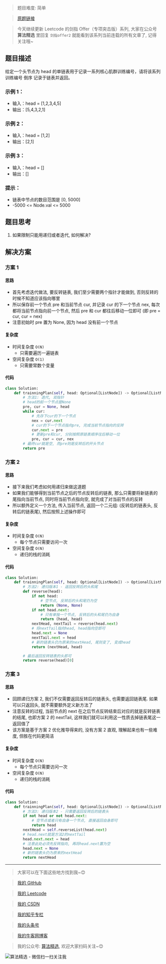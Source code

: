 > 题目难度: 简单

> [原题链接](https://leetcode-cn.com/problems/fan-zhuan-lian-biao-lcof/)

> 今天继续更新 Leetcode 的剑指 Offer（专项突击版）系列, 大家在公众号 **算法精选** 里回复 `剑指offer2` 就能看到该系列当前连载的所有文章了, 记得关注哦~

## 题目描述

给定一个头节点为 head 的单链表用于记录一系列核心肌群训练编号，请将该系列训练编号 倒序 记录于链表并返回。

### 示例 1：

- 输入：head = [1,2,3,4,5]
- 输出：[5,4,3,2,1]

### 示例 2：

- 输入：head = [1,2]
- 输出：[2,1]

### 示例 3：

- 输入：head = []
- 输出：[]

### 提示：

- 链表中节点的数目范围是 [0, 5000]
- -5000 <= Node.val <= 5000

## 题目思考

1. 如果限制只能用递归或者迭代, 如何解决?

## 解决方案

### 方案 1

#### 思路

- 首先考虑迭代做法, 要反转链表, 我们至少需要两个指针才能做到, 否则反转的时候不知道应该指向哪里
- 所以保存前一个节点 pre 和当前节点 cur, 并记录 cur 的下一个节点 nex, 每次都将当前节点指向前一个节点, 然后 pre 和 cur 都往后移动一位即可 (即 pre = cur, cur = nex)
- 注意初始时 pre 置为 None, 因为 head 没有前一个节点

#### 复杂度

- 时间复杂度 `O(N)`
  - 只需要遍历一遍链表
- 空间复杂度 `O(1)`
  - 只需要常数个变量

#### 代码

```python
class Solution:
    def trainningPlan(self, head: Optional[ListNode]) -> Optional[ListNode]:
        # 方法1: 迭代, 双指针
        # head的前一个节点是None
        pre, cur = None, head
        while cur:
            # 先存下cur的下一个节点
            nex = cur.next
            # cur的下一个节点指向pre, 完成当前节点指向的反转
            cur.next = pre
            # 更新pre和cur, 分别按照原链表顺序往后移动一位
            pre, cur = cur, nex
        # 最终cur就是空, 而pre则是反转后的开头节点
        return pre
```

### 方案 2

#### 思路

- 接下来我们考虑如何用递归来做这道题
- 如果我们能够得到当前节点之后的节点反转后的链表, 那么只需要将新链表的尾指向当前节点, 同时将当前节点指向空, 就完成了对当前节点的反转
- 所以额外定义一个方法, 传入当前节点, 返回一个二元组: (反转后的链表头, 反转后的链表尾), 然后按照上述操作即可

#### 复杂度

- 时间复杂度 `O(N)`
  - 每个节点只需要访问一次
- 空间复杂度 `O(N)`
  - 递归的栈的消耗

#### 代码

```python
class Solution:
    def trainningPlan(self, head: Optional[ListNode]) -> Optional[ListNode]:
        # 方法2: 递归版本1 - 返回反转后的头和尾
        def reverse(head):
            if not head:
                # 空节点, 反转后的头和尾仍为空
                return (None, None)
            if not head.next:
                # 只有单独一个节点, 反转后的头和尾仍为自身
                return (head, head)
            nextHead, nextTail = reverse(head.next)
            # 将nextTail指向head, head指向空即可
            head.next = None
            nextTail.next = head
            # 新的链表头仍为原来的nextHead, 尾则变了, 变成head
            return (nextHead, head)

        # 最后返回反转链表的头即可
        return reverse(head)[0]
```

### 方案 3

#### 思路

- 回顾递归方案 2, 我们不仅需要返回反转后的链表头, 也需要返回链表尾. 如果可以只返回头, 就不需要额外定义新方法了
- 注意反转的过程, 当前节点的 next 在之后节点反转结束后对应的就是反转链表的结尾, 也即方案 2 的 nextTail, 这样我们就可以利用这一性质去掉链表尾这一返回值了
- 该方案是基于方案 2 优化推导得来的, 没有方案 2 直观, 理解起来也有一些难度, 但胜在代码更简洁

#### 复杂度

- 时间复杂度 `O(N)`
  - 每个节点只需要访问一次
- 空间复杂度 `O(N)`
  - 递归的栈的消耗

#### 代码

```python
class Solution:
    def trainningPlan(self, head: Optional[ListNode]) -> Optional[ListNode]:
        # 方法3: 递归版本2 - 只需要返回反转后的链表头
        if not head or not head.next:
            # 空节点或者只有自身一个节点, 直接返回自身即可
            return head
        nextHead = self.reverseList(head.next)
        # head.next就是方法2的nextTail
        head.next.next = head
        # 注意此处必须先反转指向, 再将head.next置为空
        head.next = None
        # 新的链表头仍为原来的nextHead
        return nextHead
```

---

> 大家可以在下面这些地方找到我~😊

> [我的 GitHub](https://github.com/zjulyx)

> [我的 Leetcode](https://leetcode-cn.com/u/suibianfahui/)

> [我的 CSDN](https://me.csdn.net/zjulyx1993)

> [我的知乎专栏](https://zhuanlan.zhihu.com/c_1242508721932464128)

> [我的头条号](https://www.toutiao.com/c/user/1090304683804520/#mid=1671643017345028)

> [我的牛客网博客](https://blog.nowcoder.net/zjulyx)

> 我的公众号: [算法精选](https://mp.weixin.qq.com/s?__biz=MzA5MDk1MjI5MA==&mid=2247484158&idx=1&sn=90176bac32cf7af40e4074c721fd8a95&chksm=900285f3a7750ce5a068c9c9773781461819633f2fd60533732637ec9520c908371ebc218d49&scene=178&cur_album_id=1386231241346859009#rd), 欢迎大家扫码关注~😊

![算法精选 - 微信扫一扫关注我](https://pic1.zhimg.com/80/v2-7c988a7b35886df51596ef23616764ac_1440w.jpg)
